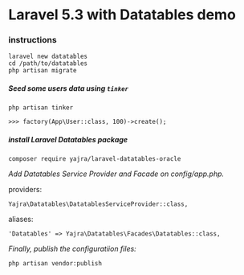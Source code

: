 # Laravel 5.3 with Datatables demo

### instructions

```shell
laravel new datatables
cd /path/to/datatables
php artisan migrate
```

##### Seed some users data using `tinker`

```shell
php artisan tinker
```

```
>>> factory(App\User::class, 100)->create();
```

##### install Laravel Datatables package

```shell
composer require yajra/laravel-datatables-oracle
```

*Add Datatables Service Provider and Facade on config/app.php.*

providers:
```
Yajra\Datatables\DatatablesServiceProvider::class,
```
aliases:
```
'Datatables' => Yajra\Datatables\Facades\Datatables::class,
```

*Finally, publish the configuratiion files:*
```shell
php artisan vendor:publish
```
